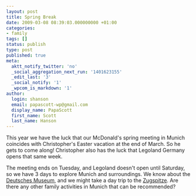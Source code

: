 ```yaml
---
layout: post
title: Spring Break
date: 2009-03-08 08:39:03.000000000 +01:00
categories:
- family
tags: []
status: publish
type: post
published: true
meta:
  aktt_notify_twitter: 'no'
  _social_aggregation_next_run: '1401623155'
  _edit_last: '3'
  _social_notify: '1'
  _wpcom_is_markdown: '1'
author:
  login: shanson
  email: papascott-wp@gmail.com
  display_name: PapaScott
  first_name: Scott
  last_name: Hanson
---
```

<p>This year we have the luck that our McDonald's spring meeting in Munich coincides with Christopher's Easter vacation at the end of March. So he gets to come along! Christopher also has the luck that Legoland Germany opens that same week.</p>
<p>The meeting ends on Tuesday, and Legoland doesn't open until Saturday, so we have 3 days to explore Munich and surroundings. We know about the <a href="http://www.deutsches-museum.de/en/information/">Deutsches Museum</a>, and we might take a day trip to the <a href="http://www.zugspitze.de/main_en.php">Zugspitze</a>. Are there any other family activities in Munich that can be recommended?</p>
